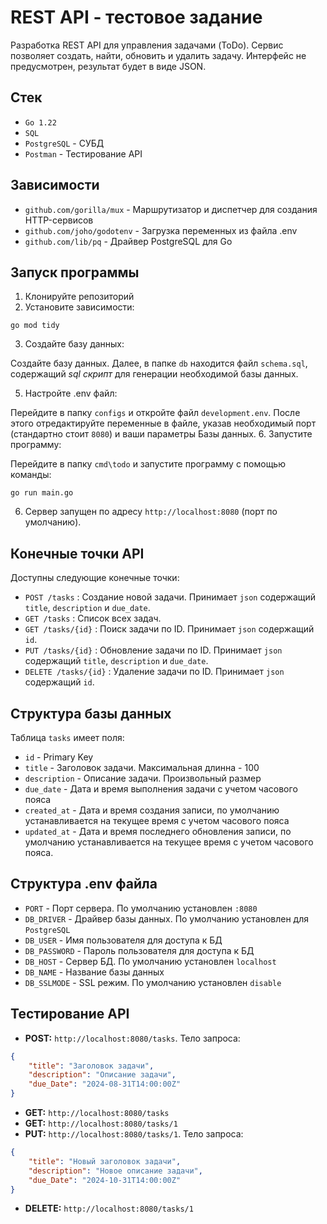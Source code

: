 # REST API - тестовое задание
Разработка REST API для управления задачами (ToDo). Сервис позволяет создать, найти, обновить и удалить задачу. Интерфейс не предусмотрен, результат будет в виде JSON.
## Стек
- `Go 1.22`
- `SQL`
- `PostgreSQL` - СУБД
- `Postman` - Тестирование API
## Зависимости
- `github.com/gorilla/mux` - Маршрутизатор и диспетчер для создания HTTP-сервисов
- `github.com/joho/godotenv` - Загрузка переменных из файла .env
- `github.com/lib/pq` - Драйвер PostgreSQL для Go
## Запуск программы
1. Клонируйте репозиторий
2. Установите зависимости:
```
go mod tidy
```
3. Создайте базу данных:

Создайте базу данных. Далее, в папке `db` находится файл `schema.sql`, содержащий *sql скрипт* для генерации необходимой базы данных. 

5. Настройте .env файл:

Перейдите в папку `configs` и откройте файл `development.env`. После этого отредактируйте переменные в файле, указав необходимый порт (стандартно стоит `8080`) и ваши параметры Базы данных.
6. Запустите программу:

Перейдите в папку `cmd\todo` и запустите программу с помощью команды:
```
go run main.go
```
6. Сервер запущен по адресу `http://localhost:8080` (порт по умолчанию).
## Конечные точки API
Доступны следующие конечные точки:
- `POST /tasks` : Создание новой задачи. Принимает `json` содержащий `title`, `description` и `due_date`.
- `GET /tasks` : Список всех задач.
- `GET /tasks/{id}` : Поиск задачи по ID. Принимает `json` содержащий `id`.
- `PUT /tasks/{id}` : Обновление задачи по ID. Принимает `json` содержащий `title`, `description` и `due_date`.
- `DELETE /tasks/{id}` : Удаление задачи по ID. Принимает `json` содержащий `id`.
## Структура базы данных
Таблица `tasks` имеет поля:
- `id` - Primary Key
- `title` - Заголовок задачи. Максимальная длинна - 100
- `description` - Описание задачи. Произвольный размер
- `due_date` - Дата и время выполнения задачи с учетом часового пояса
- `created_at` - Дата и время создания записи, по умолчанию устанавливается на текущее время с учетом часового пояса
- `updated_at` - Дата и время последнего обновления записи, по умолчанию устанавливается на текущее время с учетом часового пояса.
## Структура .env файла
- `PORT` - Порт сервера. По умолчанию установлен `:8080`
- `DB_DRIVER` - Драйвер базы данных. По умолчанию установлен для `PostgreSQL`
- `DB_USER` - Имя пользователя для доступа к БД
- `DB_PASSWORD` - Пароль пользователя для доступа к БД
- `DB_HOST` - Сервер БД. По умолчанию установлен `localhost`
- `DB_NAME` - Название базы данных
- `DB_SSLMODE` - SSL режим. По умолчанию установлен `disable`
## Тестирование API
- **POST:** `http://localhost:8080/tasks`. Тело запроса:
```json
{
    "title": "Заголовок задачи",
    "description": "Описание задачи",
    "due_Date": "2024-08-31T14:00:00Z"
}
```
- **GET:** `http://localhost:8080/tasks`
- **GET:** `http://localhost:8080/tasks/1`
- **PUT:** `http://localhost:8080/tasks/1`. Тело запроса:
```json
{
    "title": "Новый заголовок задачи",
    "description": "Новое описание задачи",
    "due_Date": "2024-10-31T14:00:00Z"
}
```
- **DELETE:** `http://localhost:8080/tasks/1`
